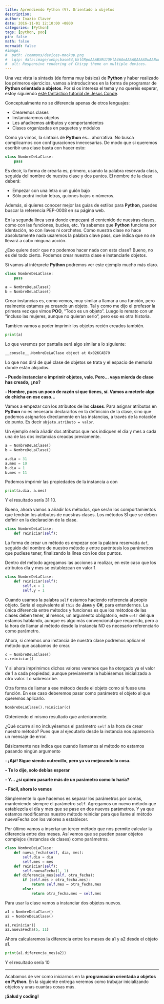```yaml
---
title: Aprendiendo Python (V). Orientado a objetos
description: 
author: Inazio Claver
date: 2016-11-01 12:10:00 +0800
categories: [Python]
tags: [python, poo]
pin: false
math: false
mermaid: false
#image:
#  path: /commons/devices-mockup.png
#  lqip: data:image/webp;base64,UklGRpoAAABXRUJQVlA4WAoAAAAQAAAADwAABwAAQUxQSDIAAAARL0AmbZurmr57yyIiqE8oiG0bejIYEQTgqiDA9vqnsUSI6H+oAERp2HZ65qP/VIAWAFZQOCBCAAAA8AEAnQEqEAAIAAVAfCWkAALp8sF8rgRgAP7o9FDvMCkMde9PK7euH5M1m6VWoDXf2FkP3BqV0ZYbO6NA/VFIAAAA
#  alt: Responsive rendering of Chirpy theme on multiple devices.
---
```


Una vez vista la sintaxis (de forma muy básica) de **Python** y haber realizado los primeros ejercicios, vamos a introducirnos en la forma de programar de **Python orientado a objetos**.
Por si os interesa el tema y no queréis esperar, estoy siguiendo [este fantástico tutorial de Jesus Conde](https://www.youtube.com/playlist?list=PLEtcGQaT56cj70Vl_C1qfUinyMELunL-N).

Conceptualmente no se diferencia apenas de otros lenguajes:

- Crearemos clases
- Instanciaremos objetos
- Les añadiremos atributos y comportamientos
- Clases organizadas en paquetes y módulos

Como ya vimos, la sintaxis de **Python** es… ahorrativa. No busca complicarnos con configuraciones innecesarias.
De modo que si queremos escribir una clase basta con hacer esto:

```python
class NombreDeLaClase:
    pass
```

Es decir, la forma de crearla es, primero, usando la palabra reservada class, seguida del nombre de nuestra clase y dos puntos. El nombre de la clase deberá:

- Empezar con una letra o un guión bajo
- Sólo podrá incluir letras, guiones bajos o números.

Además, si quieres conocer mejor las guías de estilos para **Python**, puedes buscar la referencia PEP-0008 en su página web.

En la segunda línea será donde empezará el contenido de nuestras clases, como con las funciones, bucles, etc. Ya sabemos que **Python** funciona por identación, no con llaves ni corchetes. Como nuestra clase no hace absolutamente nada usaremos la palabra clave pass, que indica que no se llevará a cabo ninguna acción.

¿Eso quiere decir que no podemos hacer nada con esta clase? Bueno, no es del todo cierto. Podemos crear nuestra clase e instanciarle objetos.

Si vamos al intérprete **Python** podremos ver este ejemplo mucho más claro.

```python
class NombreDeLaClase:
    pass

a = NombreDeLaClase()
b = NombreDeLaClase()
```

Crear instancias es, como vemos, muy similar a llamar a una función, pero realmente estamos ya creando un objeto. Tal y como me dijo el profesor la primera vez que vimos **POO**, “Todo es un objeto”. Luego lo remato con un “incluso las mujeres, aunque no quieran serlo”, pero eso es otra historia.

Tambien vamos a poder imprimir los objetos recién creados también.

```python
print(a)
```

Lo que veremos por pantalla será algo similar a lo siguiente:

```bash
__console__.NombreDeLaClase object at 0x026CAB70
```

Lo que nos dirá de qué clase de objetos se trata y el espacio de memoria donde están alojados.

**- Puedo instanciar e imprimir objetos, vale. Pero… vaya mierda de clase has creado, ¿no?**

**- Hombre, pues un poco de razón sí que tienes, sí. Vamos a meterle algo de chicha en ese caso…**

Vamos a empezar con los atributos de las **clases**. Para asignar atributos en **Python** no es necesario declararlos en la definición de la clase, sino que podemos asignarlos directamente en las instancias, a través de la notación de punto. Es decir ```objeto.atributo = valor```.

Un ejemplo sería añadir dos atributos que nos indiquen el día y mes a cada una de las dos instancias creadas previamente.

```python
a = NombreDeLaClase()
b = NombreDeLaClase()

a.dia = 31
a.mes = 10
b.dia = 1
b.mes = 11
```

Podemos imprimir las propiedades de la instancia a con

```python
print(a.dia, a.mes)
```

Y el resultado sería 31 10.

Bueno, ahora vamos a añadir los métodos, que serán los comportamientos que tendrán los atributos de nuestras clases. Los métodos SÍ que se deben definir en la declaración de la clase.

```python
class NombreDeLaClase:
    def reiniciar(self):
```

La forma de crear un método es empezar con la palabra reservada ```def```, seguido del nombre de nuestro método y entre paréntesis los parámetros que pudiese tener, finalizando la línea con los dos puntos.

Dentro del método agregamos las acciones a realizar, en este caso que los atributos día y mes se establezcan en valor 1.

```python
class NombreDeLaClase:
    def reiniciar(self):
        self.x = 1
        self.y = 1
```

Cuando usamos la palabra ```self``` estamos haciendo referencia al propio objeto. Sería el equivalente al ```this``` de **Java** y **C#**, para entendernos. La única diferencia entre métodos y funciones es que los métodos de las clases deben tener, al menos, un argumento obligatorio, este ```self``` del que estamos hablando, aunque es algo más convencional que requerido, pero a la hora de llamar al método desde la instancia NO es necesario referenciarlo como parámetro.

Ahora, si creamos una instancia de nuestra clase podremos aplicar el método que acabamos de crear.

```python
c = NombreDeLaClase()
c.reiniciar()
```

Y si ahora imprimimos dichos valores veremos que ha otorgado ya el valor de 1 a cada propiedad, aunque previamente la hubiésemos inicializado a otro valor. Lo sobrescribe.

Otra forma de llamar a ese método desde el objeto como si fuese una función. En ese caso deberemos pasar como parámetro el objeto al que queremos aplicarlo.

```python
NombreDeLaClase().reiniciar(c)
```

Obteniendo el mismo resultado que anteriormente.

¿Qué ocurre si no incluyésemos el parámetro ```self``` a la hora de crear nuestro método? Pues que al ejecutarlo desde la instancia nos aparecería un mensaje de error.

Básicamente nos indica que cuando llamamos al método no estamos pasando ningún argumento

**- ¡Ajá! Sigue siendo cutrecillo, pero ya va mejorando la cosa.**

**- Te lo dije, solo debías esperar**

**- Y… ¿si quiero pasarle más de un parámetro como lo haría?**

**- Fácil, ahora lo vemos**

Simplemente lo que hacemos es separar los parámetros por comas, manteniendo siempre el parámetro ```self```. Agregamos un nuevo método que establezcla el día y mes que se pase en dos nuevos parámetros. Y ya que estamos modificamos nuestro método reiniciar para que llame al método nuevaFecha con los valores a establecer.

Por último vamos a insertar un tercer método que nos permite calcular la diferencia entre dos meses. Así vemos que se pueden pasar objetos complejos (instancias de clases) como parámetros.

```python
class NombreDeLaClase:
    def nueva_fecha(self, dia, mes):
        self.dia = dia
        self.mes = mes
    def reiniciar(self):
        self.nuevaFecha(1, 1)
    def diferencia_mes(self, otra_fecha):
        if (self.mes > otra_fecha.mes):
            return self.mes – otra_fecha.mes
        else:
            return otra_fecha.mes – self.mes
```

Para usar la clase vamos a instanciar dos objetos nuevos.

```python
a1 = NombreDeLaClase()
a2 = NombreDeLaClase()

a1.reiniciar()
a2.nuevaFecha(5, 11)
```

Ahora calcularemos la diferencia entre los meses de a1 y a2 desde el objeto a1.

```python
print(a1.diferencia_mes(a2))
```

Y el resultado sería 10

<hr>

Acabamos de ver como iniciarnos en la **programación orientada a objetos en Python**. En la siguiente entrega veremos como trabajar inicializando objetos y unas cuantas cosas más.

**¡Salud y coding!**